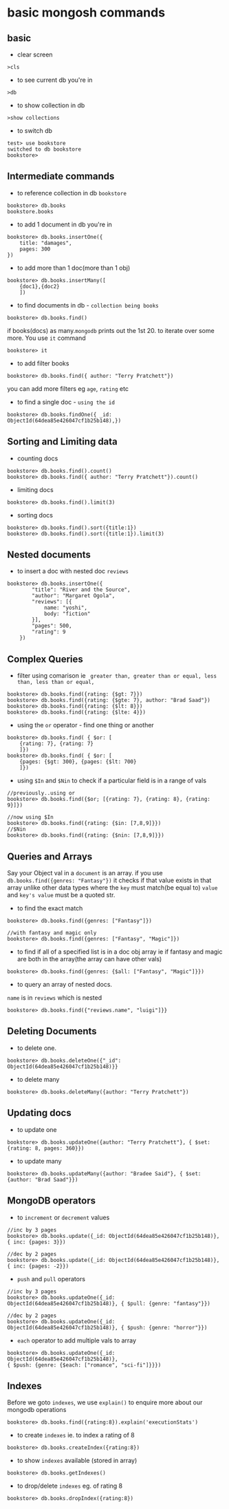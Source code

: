# basic mongosh commands

## basic

* clear screen
````
>cls
````

* to see current db you're in
```
>db
```
* to show collection in db
```
>show collections
```
* to switch db 
```mongodb
test> use bookstore
switched to db bookstore
bookstore>
```
## Intermediate commands


* to reference collection in db `bookstore`
````
bookstore> db.books
bookstore.books

````
* to add 1 document in db you're in
```
bookstore> db.books.insertOne({
    title: "damages",
    pages: 300
})
```

* to add more than 1 doc(more than 1 obj)
```mongo
bookstore> db.books.insertMany([
    {doc1},{doc2}
    ])
```
* to find documents in db - `collection being books`
```
bookstore> db.books.find()
```
if books(docs) as many.`mongodb` prints out the 1st 20.
to iterate over some more. You use `it` command
``` 
bookstore> it 
```
* to add filter books
```
bookstore> db.books.find({ author: "Terry Pratchett"})
```
you can add more filters eg `age`, `rating` etc

* to find a single doc - `using the id`
```
bookstore> db.books.findOne({ _id: ObjectId(64dea85e426047cf1b25b148),})
```

## Sorting and Limiting data
* counting docs
```
bookstore> db.books.find().count()
bookstore> db.books.find({ author: "Terry Pratchett"}).count()
```
* limiting docs
```
bookstore> db.books.find().limit(3)
```
* sorting docs
```
bookstore> db.books.find().sort({title:1})
bookstore> db.books.find().sort({title:1}).limit(3)
```
## Nested documents

* to insert a doc with nested doc `reviews`
```
bookstore> db.books.insertOne({
        "title": "River and the Source",
        "author": "Margaret Ogola",
        "reviews": [{
            name: "yoshi",
            body: "fiction"
        }],
        "pages": 500,
        "rating": 9
    })
```
## Complex Queries

* filter using comarison ie ` greater than, greater than or equal, less than, less than or equal,`
```
bookstore> db.books.find({rating: {$gt: 7}})
bookstore> db.books.find({rating: {$gte: 7}, author: "Brad Saad"})
bookstore> db.books.find({rating: {$lt: 8}})
bookstore> db.books.find({rating: {$lte: 4}})
```
* using the `or` operator - find one thing or another
```
bookstore> db.books.find( { $or: [
    {rating: 7}, {rating: 7}
    ]})
bookstore> db.books.find( { $or: [
    {pages: {$gt: 300}, {pages: {$lt: 700}
    ]})
```

* using `$In` and `$Nin` to check if a particular field is in a range of vals
```
//previously..using or
bookstore> db.books.find({$or; [{rating: 7}, {rating: 8}, {rating: 9}]})

//now using $In
bookstore> db.books.find({rating: {$in: [7,8,9]}})
//$Nin
bookstore> db.books.find({rating: {$nin: [7,8,9]}})
```
## Queries and Arrays
Say your Object val in a `document` is an array. if you use `db.books.find({genres: "Fantasy"})` it checks if that value exists in that array unlike other data types where the `key` must match(be equal to) `value` and `key's value` must be a quoted str.

* to find the exact match 
```
bookstore> db.books.find({genres: ["Fantasy"]})

//with fantasy and magic only
bookstore> db.books.find({genres: ["Fantasy", "Magic"]})
```
* to find if all of a specified list is in a doc obj array ie if fantasy and magic are both in the array(the array can have other vals)
```
bookstore> db.books.find({genres: {$all: ["Fantasy", "Magic"]}})
```

* to query an array of nested docs.

`name` is in `reviews` which is nested
```
bookstore> db.books.find({"reviews.name", "luigi"]}}
```
## Deleting Documents
* to delete one.

```
bookstore> db.books.deleteOne({"_id": ObjectId(64dea85e426047cf1b25b148)}}
```
* to delete many
```
bookstore> db.books.deleteMany({author: "Terry Pratchett"})
```

## Updating docs

* to update one
```
bookstore> db.books.updateOne({author: "Terry Pratchett"}, { $set: {rating: 8, pages: 360}})
```
* to update many
```
bookstore> db.books.updateMany({author: "Bradee Said"}, { $set: {author: "Brad Saad"}})
```

## MongoDB  operators
 * to `increment` or `decrement` values
```
//inc by 3 pages
bookstore> db.books.update({_id: ObjectId(64dea85e426047cf1b25b148)}, { inc: {pages: 3}})

//dec by 2 pages
bookstore> db.books.update({_id: ObjectId(64dea85e426047cf1b25b148)}, { inc: {pages: -2}})
```

* `push` and `pull` operators
```
//inc by 3 pages
bookstore> db.books.updateOne({_id: ObjectId(64dea85e426047cf1b25b148)}, { $pull: {genre: "fantasy"}})

//dec by 2 pages
bookstore> db.books.updateOne({_id: ObjectId(64dea85e426047cf1b25b148)}, { $push: {genre: "horror"}})
```

* `each` operator to add multiple vals to array
```
bookstore> db.books.updateOne({_id: ObjectId(64dea85e426047cf1b25b148)},
{ $push: {genre: {$each: ["romance", "sci-fi"]}}})
```

## Indexes
Before we goto `indexes`, we use `explain()` to enquire more about our mongodb operations

```
bookstore> db.books.find({rating:8}).explain('executionStats')
```

* to create `indexes` ie. to index a rating of 8
```
bookstore> db.books.createIndex({rating:8})
```

* to show `indexes` available (stored in array)
```
bookstore> db.books.getIndexes()
```

* to drop/delete `indexes` eg. of rating 8
```
bookstore> db.books.dropIndex({rating:8})
```